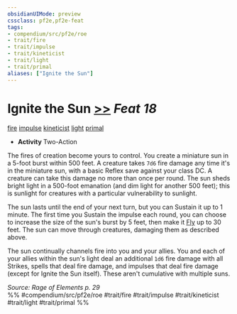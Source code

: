 ```yaml
---
obsidianUIMode: preview
cssclass: pf2e,pf2e-feat
tags:
- compendium/src/pf2e/roe
- trait/fire
- trait/impulse
- trait/kineticist
- trait/light
- trait/primal
aliases: ["Ignite the Sun"]
---
```

# Ignite the Sun  [>>](chapter-9-playing-the-game.md#Actions "Two-Action") *Feat 18*  
[fire](fire.md "Fire Energy & Element Trait")  [impulse](impulse-roe.md "Impulse Action & Ability Trait")  [kineticist](kineticist-roe.md "Kineticist Class Trait")  [light](Reference/Rules/Traits/light.md "Light Effect Trait")  [primal](primal.md "Primal Tradition Trait")  

- **Activity** Two-Action

The fires of creation become yours to control. You create a miniature sun in a 5-foot burst within 500 feet. A creature takes `7d6` fire damage any time it's in the miniature sun, with a basic Reflex save against your class DC. A creature can take this damage no more than once per round. The sun sheds bright light in a 500-foot emanation (and dim light for another 500 feet); this is sunlight for creatures with a particular vulnerability to sunlight.

The sun lasts until the end of your next turn, but you can Sustain it up to 1 minute. The first time you Sustain the impulse each round, you can choose to increase the size of the sun's burst by 5 feet, then make it [Fly](Reference/Rules/Actions/fly.md) up to 30 feet. The sun can move through creatures, damaging them as described above.

The sun continually channels fire into you and your allies. You and each of your allies within the sun's light deal an additional `1d6` fire damage with all Strikes, spells that deal fire damage, and impulses that deal fire damage (except for Ignite the Sun itself). These aren't cumulative with multiple suns.

*Source: Rage of Elements p. 29*  
%% #compendium/src/pf2e/roe #trait/fire #trait/impulse #trait/kineticist #trait/light #trait/primal %%